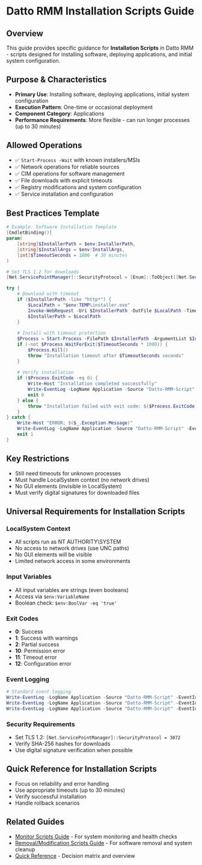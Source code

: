 # Datto RMM Installation Scripts Guide

## Overview

This guide provides specific guidance for **Installation Scripts** in Datto RMM - scripts designed for installing software, deploying applications, and initial system configuration.

## Purpose & Characteristics

- **Primary Use**: Installing software, deploying applications, initial system configuration
- **Execution Pattern**: One-time or occasional deployment
- **Component Category**: Applications
- **Performance Requirements**: More flexible - can run longer processes (up to 30 minutes)

## Allowed Operations

- ✅ `Start-Process -Wait` with known installers/MSIs
- ✅ Network operations for reliable sources
- ✅ CIM operations for software management
- ✅ File downloads with explicit timeouts
- ✅ Registry modifications and system configuration
- ✅ Service installation and configuration

## Best Practices Template

```powershell
# Example: Software Installation Template
[CmdletBinding()]
param(
    [string]$InstallerPath = $env:InstallerPath,
    [string]$InstallArgs = $env:InstallArgs,
    [int]$TimeoutSeconds = 1800  # 30 minutes
)

# Set TLS 1.2 for downloads
[Net.ServicePointManager]::SecurityProtocol = [Enum]::ToObject([Net.SecurityProtocolType], 3072)

try {
    # Download with timeout
    if ($InstallerPath -like "http*") {
        $LocalPath = "$env:TEMP\installer.exe"
        Invoke-WebRequest -Uri $InstallerPath -OutFile $LocalPath -TimeoutSec 300
        $InstallerPath = $LocalPath
    }
    
    # Install with timeout protection
    $Process = Start-Process -FilePath $InstallerPath -ArgumentList $InstallArgs -PassThru -NoNewWindow
    if (-not $Process.WaitForExit($TimeoutSeconds * 1000)) {
        $Process.Kill()
        throw "Installation timeout after $TimeoutSeconds seconds"
    }
    
    # Verify installation
    if ($Process.ExitCode -eq 0) {
        Write-Host "Installation completed successfully"
        Write-EventLog -LogName Application -Source "Datto-RMM-Script" -EventId 40000 -Message "Software installation successful"
        exit 0
    } else {
        throw "Installation failed with exit code: $($Process.ExitCode)"
    }
} catch {
    Write-Host "ERROR: $($_.Exception.Message)"
    Write-EventLog -LogName Application -Source "Datto-RMM-Script" -EventId 40002 -Message "Installation failed: $($_.Exception.Message)"
    exit 1
}
```

## Key Restrictions

- Still need timeouts for unknown processes
- Must handle LocalSystem context (no network drives)
- No GUI elements (invisible in LocalSystem)
- Must verify digital signatures for downloaded files

## Universal Requirements for Installation Scripts

### LocalSystem Context
- All scripts run as NT AUTHORITY\SYSTEM
- No access to network drives (use UNC paths)
- No GUI elements will be visible
- Limited network access in some environments

### Input Variables
- All input variables are strings (even booleans)
- Access via `$env:VariableName`
- Boolean check: `$env:BoolVar -eq 'true'`

### Exit Codes
- **0**: Success
- **1**: Success with warnings
- **2**: Partial success
- **10**: Permission error
- **11**: Timeout error
- **12**: Configuration error

### Event Logging
```powershell
# Standard event logging
Write-EventLog -LogName Application -Source "Datto-RMM-Script" -EventId 40000 -Message "Success message"  # Success
Write-EventLog -LogName Application -Source "Datto-RMM-Script" -EventId 40001 -Message "Warning message"  # Warning
Write-EventLog -LogName Application -Source "Datto-RMM-Script" -EventId 40002 -Message "Error message"    # Error
```

### Security Requirements
- Set TLS 1.2: `[Net.ServicePointManager]::SecurityProtocol = 3072`
- Verify SHA-256 hashes for downloads
- Use digital signature verification when possible

## Quick Reference for Installation Scripts

- Focus on reliability and error handling
- Use appropriate timeouts (up to 30 minutes)
- Verify successful installation
- Handle rollback scenarios

## Related Guides

- [Monitor Scripts Guide](Monitor-Scripts-Guide.md) - For system monitoring and health checks
- [Removal/Modification Scripts Guide](Removal-Modification-Scripts-Guide.md) - For software removal and system cleanup
- [Quick Reference](Quick-Reference.md) - Decision matrix and overview
